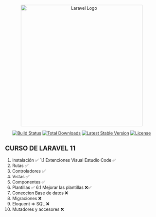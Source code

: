 <p align="center"><a href="https://laravel.com" target="_blank"><img src="https://raw.githubusercontent.com/laravel/art/master/logo-lockup/5%20SVG/2%20CMYK/1%20Full%20Color/laravel-logolockup-cmyk-red.svg" width="400" alt="Laravel Logo"></a></p>

<p align="center">
<a href="https://github.com/laravel/framework/actions"><img src="https://github.com/laravel/framework/workflows/tests/badge.svg" alt="Build Status"></a>
<a href="https://packagist.org/packages/laravel/framework"><img src="https://img.shields.io/packagist/dt/laravel/framework" alt="Total Downloads"></a>
<a href="https://packagist.org/packages/laravel/framework"><img src="https://img.shields.io/packagist/v/laravel/framework" alt="Latest Stable Version"></a>
<a href="https://packagist.org/packages/laravel/framework"><img src="https://img.shields.io/packagist/l/laravel/framework" alt="License"></a>
</p>

## CURSO DE LARAVEL 11

1.  Instalación ✅
1.1 Extenciones Visual Estudio Code ✅
2.  Rutas ✅
3.  Controladores ✅
4.  Vistas ✅
5.  Componentes ✅
6.  Plantillas ✅
6.1 Mejorar las plantillas ❌✅
7.  Coneccion Base de datos ❌
8.  Migraciones ❌
9.  Eloquent => SQL ❌
10. Mutadores y accesores ❌